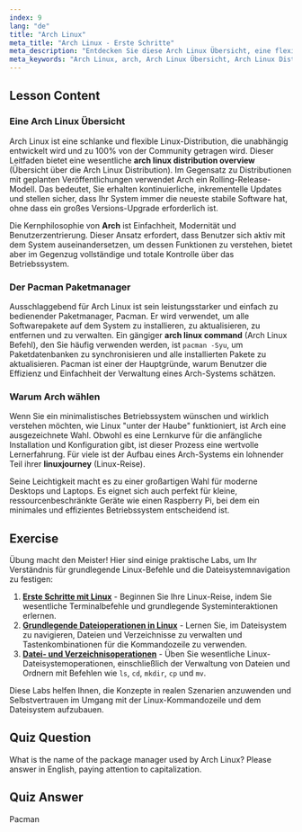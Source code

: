 ```yaml
---
index: 9
lang: "de"
title: "Arch Linux"
meta_title: "Arch Linux - Erste Schritte"
meta_description: "Entdecken Sie diese Arch Linux Übersicht, eine flexible Distribution, bekannt für ihr Rolling-Release-Modell und den Pacman-Paketmanager. Erfahren Sie, warum die Arch Linux Kommandozeile volle Kontrolle bietet und somit ein großartiger Start für Ihre Linux-Reise ist."
meta_keywords: "Arch Linux, arch, Arch Linux Übersicht, Arch Linux Distribution Übersicht, Arch Linux Befehl, Pacman, Rolling Release, Linux Distribution, Linux-Reise"
---
```


## Lesson Content

### Eine Arch Linux Übersicht

Arch Linux ist eine schlanke und flexible Linux-Distribution, die unabhängig entwickelt wird und zu 100% von der Community getragen wird. Dieser Leitfaden bietet eine wesentliche **arch linux distribution overview** (Übersicht über die Arch Linux Distribution). Im Gegensatz zu Distributionen mit geplanten Veröffentlichungen verwendet Arch ein Rolling-Release-Modell. Das bedeutet, Sie erhalten kontinuierliche, inkrementelle Updates und stellen sicher, dass Ihr System immer die neueste stabile Software hat, ohne dass ein großes Versions-Upgrade erforderlich ist.

Die Kernphilosophie von **Arch** ist Einfachheit, Modernität und Benutzerzentrierung. Dieser Ansatz erfordert, dass Benutzer sich aktiv mit dem System auseinandersetzen, um dessen Funktionen zu verstehen, bietet aber im Gegenzug vollständige und totale Kontrolle über das Betriebssystem.

### Der Pacman Paketmanager

Ausschlaggebend für Arch Linux ist sein leistungsstarker und einfach zu bedienender Paketmanager, Pacman. Er wird verwendet, um alle Softwarepakete auf dem System zu installieren, zu aktualisieren, zu entfernen und zu verwalten. Ein gängiger **arch linux command** (Arch Linux Befehl), den Sie häufig verwenden werden, ist `pacman -Syu`, um Paketdatenbanken zu synchronisieren und alle installierten Pakete zu aktualisieren. Pacman ist einer der Hauptgründe, warum Benutzer die Effizienz und Einfachheit der Verwaltung eines Arch-Systems schätzen.

### Warum Arch wählen

Wenn Sie ein minimalistisches Betriebssystem wünschen und wirklich verstehen möchten, wie Linux "unter der Haube" funktioniert, ist Arch eine ausgezeichnete Wahl. Obwohl es eine Lernkurve für die anfängliche Installation und Konfiguration gibt, ist dieser Prozess eine wertvolle Lernerfahrung. Für viele ist der Aufbau eines Arch-Systems ein lohnender Teil ihrer **linuxjourney** (Linux-Reise).

Seine Leichtigkeit macht es zu einer großartigen Wahl für moderne Desktops und Laptops. Es eignet sich auch perfekt für kleine, ressourcenbeschränkte Geräte wie einen Raspberry Pi, bei dem ein minimales und effizientes Betriebssystem entscheidend ist.

## Exercise

Übung macht den Meister! Hier sind einige praktische Labs, um Ihr Verständnis für grundlegende Linux-Befehle und die Dateisystemnavigation zu festigen:

1. **[Erste Schritte mit Linux](https://labex.io/de/labs/linux-getting-started-with-linux-446315)** - Beginnen Sie Ihre Linux-Reise, indem Sie wesentliche Terminalbefehle und grundlegende Systeminteraktionen erlernen.
2. **[Grundlegende Dateioperationen in Linux](https://labex.io/de/labs/linux-basic-file-operations-in-linux-18001)** - Lernen Sie, im Dateisystem zu navigieren, Dateien und Verzeichnisse zu verwalten und Tastenkombinationen für die Kommandozeile zu verwenden.
3. **[Datei- und Verzeichnisoperationen](https://labex.io/de/labs/linux-file-and-directory-operations-17997)** - Üben Sie wesentliche Linux-Dateisystemoperationen, einschließlich der Verwaltung von Dateien und Ordnern mit Befehlen wie `ls`, `cd`, `mkdir`, `cp` und `mv`.

Diese Labs helfen Ihnen, die Konzepte in realen Szenarien anzuwenden und Selbstvertrauen im Umgang mit der Linux-Kommandozeile und dem Dateisystem aufzubauen.

## Quiz Question

What is the name of the package manager used by Arch Linux? Please answer in English, paying attention to capitalization.

## Quiz Answer

Pacman
